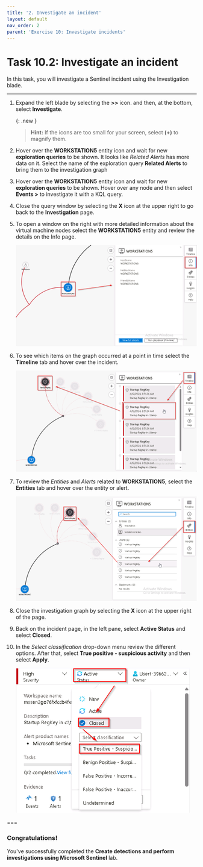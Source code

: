 ```yaml
---
title: '2. Investigate an incident'
layout: default
nav_order: 2
parent: 'Exercise 10: Investigate incidents'
---
```


# Task 10.2: Investigate an incident

In this task, you will investigate a Sentinel incident using the Investigation blade.

---

1.  Expand the left blade by selecting the **>>** icon. and then, at the bottom, select **Investigate**.

    {: .new }
    > **Hint:** If the icons are too small for your screen, select **(+)** to magnify them.

1.  Hover over the **WORKSTATION5** entity icon and wait for new **exploration queries** to be shown. It looks like *Related Alerts* has more data on it. Select the name of the exploration query **Related Alerts** to bring them to the investigation graph 

1.  Hover over the **WORKSTATION5** entity icon and wait for new **exploration queries** to be shown. Hover over any node and then select **Events >** to investigate it with a KQL query.

1.  Close the query window by selecting the **X** icon at the upper right to go back to the **Investigation** page.

1.  To open a window on the right with more detailed information about the virtual machine nodes select the **WORKSTATION5** entity and review the details on the Info page.

    ![investigation_workstation5_node_info.png](../media/investigation_workstation5_node_info.png)

1.  To see which items on the graph occurred at a point in time select the **Timeline** tab and hover over the incident.

    ![investigation_timeline.png](../media/investigation_timeline.png)

1.  To review the *Entities* and *Alerts* related to **WORKSTATION5**, select the **Entities** tab and hover over the entity or alert.

    ![investigation_entities.png](../media/investigation_entities.png)

1.  Close the investigation graph by selecting the **X** icon at the upper right of the page.

1.  Back on the incident page, in the left pane, select **Active Status** and select **Closed**. 

1.  In the *Select classification* drop-down menu review the different options. After that, select **True positive - suspicious activity** and then select **Apply**.

    ![incident_status_closed.png](../media/incident_status_closed.png)

===

### Congratulations!
You've successfully completed the **Create detections and perform investigations using Microsoft Sentinel** lab.
